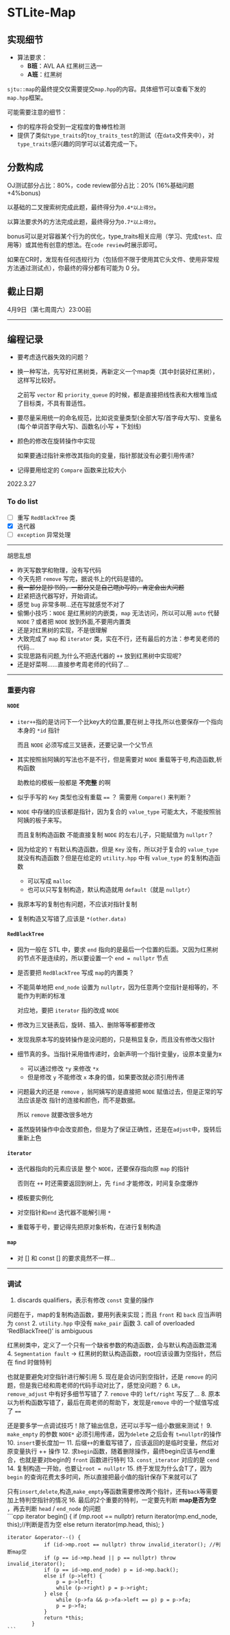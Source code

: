 # STLite-Map

## 实现细节

* 算法要求：
  * **B班**：AVL AA 红黑树三选一
  * **A班**：红黑树

`sjtu::map`的最终提交仅需要提交`map.hpp`的内容。具体细节可以查看下发的`map.hpp`框架。

可能需要注意的细节：

- 你的程序将会受到一定程度的鲁棒性检测
- 提供了类似`type_traits`的`toy_traits_test`的测试（在`data`文件夹中），对`type_traits`感兴趣的同学可以试着完成一下。

## 分数构成

OJ测试部分占比：80%，code review部分占比：20% (16%基础问题+4%bonus)

以基础的二叉搜索树完成此题，最终得分为`0.4*以上得分`。

以算法要求外的方法完成此题，最终得分为`0.7*以上得分`。

bonus可以是对容器某个行为的优化，type_traits相关应用（学习、完成`test`、应用等）或其他有创意的想法。在`code review`时展示即可。

如果在CR时，发现有任何违规行为（包括但不限于使用其它头文件、使用非常规方法通过测试点），你最终的得分都有可能为 $0$ 分。

## 截止日期

4月9日（第七周周六）23:00前

---

## 编程记录

- 要考虑迭代器失效的问题？
- 换一种写法，先写好红黑树类，再新定义一个map类（其中封装好红黑树），这样写比较好。
  
  之前写 `vector` 和 `priority_queue` 的时候，都是直接把线性表和大根堆当成了目标类，不具有普适性。
- 要尽量采用统一的命名规范，比如说变量类型(全部大写/首字母大写)、变量名(每个单词首字母大写)、函数名(小写 + 下划线)
- 颜色的修改在旋转操作中实现

  如果要通过指针来修改其指向的变量，指针那就没有必要引用传递?
- 记得要用给定的 `Compare` 函数来比较大小 

2022.3.27

### To do list

- [ ] 重写 `RedBlackTree` 类
- [x] 迭代器
- [ ] `exception` 异常处理

---

胡思乱想

- 昨天写数学和物理，没有写代码
- 今天先把 `remove` 写完，据说书上的代码是错的。
- ~~我一部分是抄书的，一部分又是自己瞎jb写的，肯定会出大问题~~ 
- 赶紧把迭代器写好，开始调试。
- 感觉 `bug` 非常多啊...还在写就感觉不对了
- 偷懒小技巧：`NODE` 是红黑树的内嵌类，`map` 无法访问，所以可以用 `auto` 代替 `NODE`？或者把 `NODE` 放到外面,不要用内置类
- 还是对红黑树的实现，不是很理解
- 大致完成了 `map` 和 `iterator` 类，实在不行，还有最后的方法：参考吴老师的代码...
- 实现思路有问题,为什么不把迭代器的 `++` 放到红黑树中实现呢?
- 还是好菜啊......直接参考周老师的代码了...

---
### 重要内容

#### `NODE`

- `iter++`指的是访问下一个比key大的位置,要在树上寻找,所以也要保存一个指向本身的 `*id` 指针

  而且 `NODE` 必须写成三叉链表，还要记录一个父节点
- 其实按照翁阿姨的写法也不是不行，但是需要对 `NODE` 重载等于号,构造函数,析构函数

  助教给的模板一般都是 **不完整** 的啊
- 似乎手写的 `Key` 类型也没有重载 `==` ？ 需要用 `Compare()` 来判断？
- `NODE` 中存储的应该都是指针，因为复合的 `value_type` 可能太大，不能按照翁阿姨的板子来写。

  而且复制构造函数 不能直接复制 `NODE` 的左右儿子，只能赋值为 `nullptr`？
- 因为给定的 `T` 有默认构造函数，但是 `Key` 没有，所以对于复合的 `value_type` 就没有构造函数？但是在给定的 `utility.hpp` 中有 `value_type` 的复制构造函数
  - 可以写成 `malloc` 
  - 也可以只写复制构造，默认构造就用 `default`（就是 `nullptr`）
- 我原本写的复制也有问题，不应该对指针复制
- 复制构造又写错了,应该是 `*(other.data)`

#### `RedBlackTree`

- 因为一般在 STL 中，要求 `end` 指向的是最后一个位置的后面。又因为红黑树的节点不是连续的，所以要设置一个 `end = nullptr` 节点
- 是否要把 `RedBlackTree` 写成 `map`的内置类？
- 不能简单地把 `end_node` 设置为 `nullptr`，因为任意两个空指针是相等的，不能作为判断的标准

  对应地，要把 `iterator` 指的改成 `NODE`
- 修改为三叉链表后，旋转、插入、删除等等都要修改
- 发现我原本写的旋转操作是没问题的，只是稍显复杂，而且没有修改父指针
- 细节真的多。当指针采用值传递时，会新声明一个指针变量y，设原本变量为x
  - 可以通过修改 `*y` 来修改 `*x`
  - 但是修改 `y` 不能修改 `x` 本身的值，如果要改就必须引用传递
- 问题最大的还是 `remove` ，翁阿姨写的是直接把 `NODE` 赋值过去，但是正常的写法应该是改 指针的连接和颜色，而不是数据。

  所以 `remove` 就要改很多地方
- 虽然旋转操作中会改变颜色，但是为了保证正确性，还是在`adjust`中，旋转后重新上色

#### `iterator`

- 迭代器指向的元素应该是 整个 `NODE`，还要保存指向原 `map` 的指针

  否则在 `++` 时还需要返回到树上，先 `find` 才能修改，时间复杂度爆炸
- 模板要实例化
- 对空指针和`end` 迭代器不能解引用 `*`
- 重载等于号，要记得先把原对象析构，在进行复制构造

#### `map`

- 对 [] 和 const [] 的要求竟然不一样...

---

### 调试

1. discards qualifiers，表示有修改 `const` 变量的操作
  
  问题在于，map的复制构造函数，要用列表来实现；而且 `front` 和 `back` 应当声明为 `const`
2. `utility.hpp` 中没有 `make_pair` 函数
3. call of overloaded ‘RedBlackTree()’ is ambiguous

  红黑树类中，定义了一个只有一个缺省参数的构造函数，会与默认构造函数混淆
4. `Segmentation fault` -> 红黑树的默认构造函数，root应该设置为空指针，然后在 find 时做特判

  也就是要避免对空指针进行解引用
5. 现在是会访问到空指针，还是 `remove` 的问题，但是我已经和周老师的代码手动对比了，感觉没问题？
6. `LR`，`remove_adjust` 中有好多细节写错了
7. `remove` 中的 `left/right` 写反了...
8. 原本以为析构函数写错了，最后在周老师的帮助下，发现是`remove` 中的一个赋值写成了 `==`

  还是要多学一点调试技巧！除了输出信息，还可以手写一组小数据来测试！
9. `make_empty` 的参数 `NODE*` 必须引用传递，因为`delete` 之后会有 `t=nullptr`的操作
10. `insert`要长度加一
11. 后缀`++`的重载写错了，应该返回的是临时变量，然后对原变量执行 ++ 操作
12. 求`begin`函数，随着删除操作，最终begin应该与end重合，也就是要对begin的 `front` 函数进行特判
13. `const_iterator` 对应的是 `cend`
14. 复制构造一开始，也要让`root = nullptr`
15. 终于发现为什么会T了，因为 `begin` 的查询花费太多时间，所以直接把最小值的指针保存下来就可以了

  只有`insert`,`delete`,构造,`make_empty`等函数需要修改两个指针，还有`back`等需要加上特判空指针的情况
16. 最后的2个重要的特判，一定要先判断 **map是否为空** ，再去判断 `head` / `end_node` 的问题  
    ```cpp
    iterator begin() {
        if (mp.root == nullptr) return iterator(mp.end_node, this);//判断是否为空
        else return iterator(mp.head, this);
    }
    
    iterator &operator--() {
                if (id->mp.root == nullptr) throw invalid_iterator(); //判断map空
                if (p == id->mp.head || p == nullptr) throw invalid_iterator();
                if (p == id->mp.end_node) p = id->mp.back();
                else if (p->left) {
                    p = p->left;
                    while (p->right) p = p->right;
                } else {
                    while (p->fa && p->fa->left == p) p = p->fa;
                    p = p->fa;
                }
                return *this;
            }
    ```

